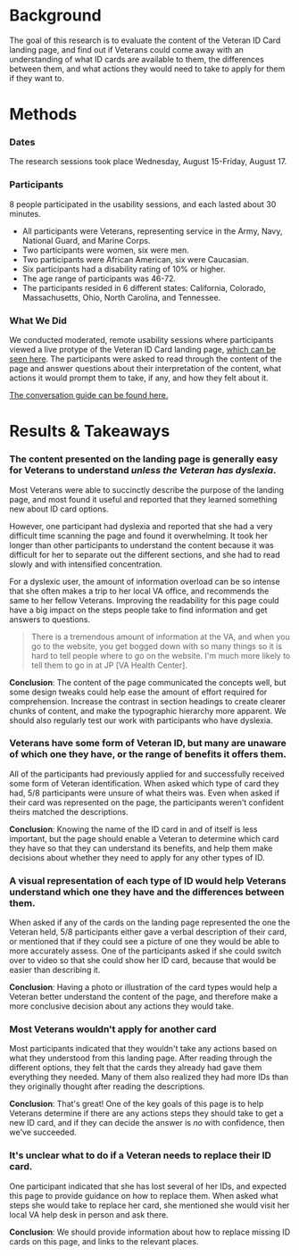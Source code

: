 # Background

The goal of this research is to evaluate the content of the Veteran ID Card landing page, and find out if Veterans could come away with an understanding of what ID cards are available to them, the differences between them, and what actions they would need to take to apply for them if they want to.


# Methods

### Dates
The research sessions took place Wednesday, August 15-Friday, August 17.

### Participants
8 people participated in the usability sessions, and each lasted about 30 minutes. 

- All participants were Veterans, representing service in the Army, Navy, National Guard, and Marine Corps.
- Two participants were women, six were men.
- Two participants were African American, six were Caucasian.
- Six participants had a disability rating of 10% or higher.
- The age range of participants was 46-72.
- The participants resided in 6 different states: California, Colorado, Massachusetts, Ohio, North Carolina, and Tennessee. 

### What We Did
We conducted moderated, remote usability sessions where participants viewed a live protype of the Veteran ID Card landing page, [which can be seen here](https://vetsgov-pr-8159.herokuapp.com/ID-card-types/). The participants were asked to read through the content of the page and answer questions about their interpretation of the content, what actions it would prompt them to take, if any, and how they felt about it.

[The conversation guide can be found here.](https://github.com/department-of-veterans-affairs/va.gov-team/blob/master/products/veteran-id-cards/landing-page/conversation-guide.md)

# Results & Takeaways

### The content presented on the landing page is generally easy for Veterans to understand _unless the Veteran has dyslexia_.

Most Veterans were able to succinctly describe the purpose of the landing page, and most found it useful and reported that they learned something new about ID card options.

However, one participant had dyslexia and reported that she had a very difficult time scanning the page and found it overwhelming. It took her longer than other participants to understand the content because it was difficult for her to separate out the different sections, and she had to read slowly and with intensified concentration. 

For a dyslexic user, the amount of information overload can be so intense that she often makes a trip to her local VA office, and recommends the same to her fellow Veterans. Improving the readability for this page could have a big impact on the steps people take to find information and get answers to questions.

>There is a tremendous amount of information at the VA, and when you go to the website, you get bogged down with so many things so it is hard to tell people where to go on the website. I'm much more likely to tell them to go in at JP [VA Health Center].

**Conclusion**: The content of the page communicated the concepts well, but some design tweaks could help ease the amount of effort required for comprehension. Increase the contrast in section headings to create clearer chunks of content, and make the typographic hierarchy more apparent. We should also regularly test our work with participants who have dyslexia.

### Veterans have some form of Veteran ID, but many are unaware of which one they have, or the range of benefits it offers them.

All of the participants had previously applied for and successfully received some form of Veteran identification. When asked which type of card they had, 5/8 participants were unsure of what theirs was. Even when asked if their card was represented on the page, the participants weren't confident theirs matched the descriptions.

**Conclusion**: Knowing the name of the ID card in and of itself is less important, but the page should enable a Veteran to determine which card they have so that they can understand its benefits, and help them make decisions about whether they need to apply for any other types of ID.

### A visual representation of each type of ID would help Veterans understand which one they have and the differences between them.

When asked if any of the cards on the landing page represented the one the Veteran held, 5/8 participants either gave a verbal description of their card, or mentioned that if they could see a picture of one they would be able to more accurately assess. One of the participants asked if she could switch over to video so that she could show her ID card, because that would be easier than describing it.

**Conclusion**: Having a photo or illustration of the card types would help a Veteran better understand the content of the page, and therefore make a more conclusive decision about any actions they would take.

### Most Veterans wouldn't apply for another card

Most participants indicated that they wouldn't take any actions based on what they understood from this landing page. After reading through the different options, they felt that the cards they already had gave them everything they needed. Many of them also realized they had more IDs than they originally thought after reading the descriptions.

**Conclusion**: That's great! One of the key goals of this page is to help Veterans determine if there are any actions steps they should take to get a new ID card, and if they can decide the answer is _no_ with confidence, then we've succeeded.

### It's unclear what to do if a Veteran needs to replace their ID card.

One participant indicated that she has lost several of her IDs, and expected this page to provide guidance on how to replace them. When asked what steps she would take to replace her card, she mentioned she would visit her local VA help desk in person and ask there.

**Conclusion**: We should provide information about how to replace missing ID cards on this page, and links to the relevant places.
